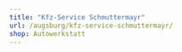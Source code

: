 ```yaml
---
title: "Kfz-Service Schmuttermayr"
url: /augsburg/kfz-service-schmuttermayr/
shop: Autowerkstatt
---
```

